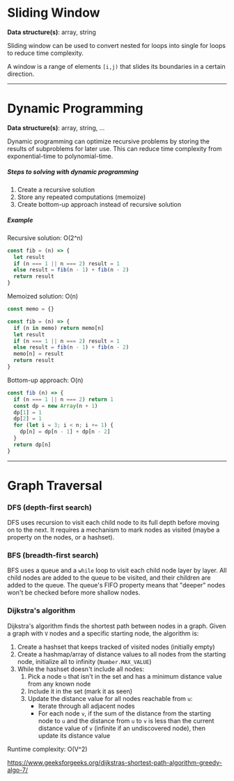 # Sliding Window
**Data structure(s)**: array, string

Sliding window can be used to convert nested for loops into single for loops to reduce time complexity.

A window is a range of elements `[i,j)` that slides its boundaries in a certain direction.

---

# Dynamic Programming
**Data structure(s)**: array, string, ...

Dynamic programming can optimize recursive problems by storing the results of subproblems for later use. This can reduce time complexity from exponential-time to polynomial-time.

##### Steps to solving with dynamic programming

1. Create a recursive solution
2. Store any repeated computations (memoize)
3. Create bottom-up approach instead of recursive solution

##### Example

Recursive solution: O(2^n)
```javascript
const fib = (n) => {
  let result
  if (n === 1 || n === 2) result = 1
  else result = fib(n - 1) + fib(n - 2)
  return result
}
```

Memoized solution: O(n)
```javascript
const memo = {}

const fib = (n) => {
  if (n in memo) return memo[n]
  let result
  if (n === 1 || n === 2) result = 1
  else result = fib(n - 1) + fib(n - 2)
  memo[n] = result
  return result
}
```

Bottom-up approach: O(n)
```javascript
const fib (n) => {
  if (n === 1 || n === 2) return 1
  const dp = new Array(n + 1)
  dp[1] = 1
  dp[2] = 1
  for (let i = 3; i < n; i += 1) {
    dp[n] = dp[n - 1] + dp[n - 2]
  }
  return dp[n]
}
```

---

# Graph Traversal

### DFS (depth-first search)

DFS uses recursion to visit each child node to its full depth before moving on to the next. It requires a mechanism to mark nodes as visited (maybe a property on the nodes, or a hashset).

### BFS (breadth-first search)

BFS uses a queue and a `while` loop to visit each child node layer by layer. All child nodes are added to the queue to be visited, and their children are added to the queue. The queue's FIFO property means that "deeper" nodes won't be checked before more shallow nodes.

### Dijkstra's algorithm

Dijkstra's algorithm finds the shortest path between nodes in a graph. Given a graph with `V` nodes and a specific starting node, the algorithm is:

1. Create a hashset that keeps tracked of visited nodes (initially empty)
2. Create a hashmap/array of distance values to all nodes from the starting node, initialize all to infinity (`Number.MAX_VALUE`)
3. While the hashset doesn't include all nodes:
    1. Pick a node `u` that isn't in the set and has a minimum distance value from any known node
    2. Include it in the set (mark it as seen)
    3. Update the distance value for all nodes reachable from `u`:
        * Iterate through all adjacent nodes
        * For each node `v`, if the sum of the distance from the starting node to `u` and the distance from `u` to `v` is less than the current distance value of `v` (infinite if an undiscovered node), then update its distance value

Runtime complexity: O(V^2)

https://www.geeksforgeeks.org/dijkstras-shortest-path-algorithm-greedy-algo-7/
